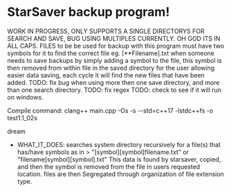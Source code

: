 # StarSaver backup program!
WORK IN PROGRESS, ONLY SUPPORTS A SINGLE DIRECTORYS FOR SEARCH AND SAVE, BUG USING MULTIPLES CURRENTLY. OH GOD ITS IN ALL CAPS. 
    FILES to be be used for backup with this program must have two symbols for it to find the correct file eg. [**Filename].txt
when someone needs to save backups by simply adding a symbol to the file, this symbol is then removed from within file in the saved directory
for the user allowing easier data saving, each cycle it will find the new files that have been added. 
TODO: fix bug when using more then one save directory, and more than one search directory. 
TODO: fix regex
TODO: check to see if it will run on windows. 


Compile command: clang++ main.cpp -Os -s --std=c++17 -lstdc++fs -o test1.1_02s


dream
  * WHAT_IT_DOES: searches system directory recursively for a file(s) that has/have symbols as in > "[symbol][symbol]filename.txt" or "filename[symbol][symbol].txt"
                 This data is found by starsaver, copied, and then the symbol is removed from the file in users requested location. 
                 files are then Segregated through organization of file extension type. 
              
